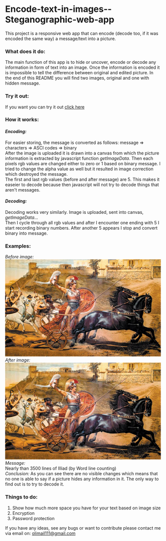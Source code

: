 # Encode-text-in-images--Steganographic-web-app
This project is a responsive web app that can encode (decode too, if it was encoded the same way) a message/text into a picture.  

### What does it do:
The main function of this app is to hide or uncover, encode or decode any information in form of text into an image. Once the information is encoded it is impossible to tell the difference
between original and edited picture. In the end of this README you will find two images, original and one with hidden message.

### Try it out:
If you want you can try it out [click here](https://oliver81594.github.io/Encode-text-in-images--Steganographic-web-app/)

### How it works:
#### *Encoding:*
For easier storing, the message is converted as follows: message => characters => ASCI codes => binary  
After the image is uploaded it is drawn into a canvas from which the picture information is extracted by javascript function *getImageData*. 
Then each pixels rgb values are changed either to zero or 1 based on binary message. I tried to change the alpha value as well but it resulted in image correction which destroyed the message.  
The first and last rgb values (before and after message) are 5. This makes it easeier to decode because then javascript will not try to decode things that aren't messages.  

#### *Decoding:*  
Decoding works very similarly. Image is uploaded, sent into canvas, *getImageData*...  
Then I cycle through all rgb values and after I encounter one ending with 5 I start recording binary numbers. After another 5 appears I stop and convert binary into message.

### Examples:
*Before image:*  
<img src="./examples/original1.jpg">  
*After image:*  
<img src="./examples/edited1.png">  
*Message:*  
Nearly than 3500 lines of Illiad (by Word line counting)  
*Conclusion:*
As you can see there are no visible changes which means that no one is able to say if a picture hides any information in it. The only way to find out is to try to decode it.


### Things to do:  
1. Show how much more space you have for your text based on image size
2. Encryption
3. Password protection

If you have any ideas, see any bugs or want to contribute please contact me via email on: olimail111@gmail.com
